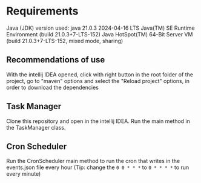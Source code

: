 # Requirements
Java (JDK) version used:
java 21.0.3 2024-04-16 LTS
Java(TM) SE Runtime Environment (build 21.0.3+7-LTS-152)
Java HotSpot(TM) 64-Bit Server VM (build 21.0.3+7-LTS-152, mixed mode, sharing)

## Recommendations of use
With the intellij IDEA opened, click with right button in the root folder of the project, go to "maven" options and select the "Reload project" options, in order to download the dependencies
## Task Manager
Clone this repository and open in the intellij IDEA. Run the main method in the TaskManager class.
## Cron Scheduler
Run the CronScheduler main method to run the cron that writes in the events.json file every hour (Tip: change the `0 0 * * *` to `0 * * * *` to run every minute)
